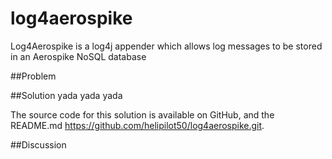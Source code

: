 # log4aerospike

Log4Aerospike is a log4j appender which allows log messages to be stored in an Aerospike NoSQL database

##Problem

##Solution
yada yada yada

The source code for this solution is available on GitHub, and the README.md 
https://github.com/helipilot50/log4aerospike.git. 


##Discussion
